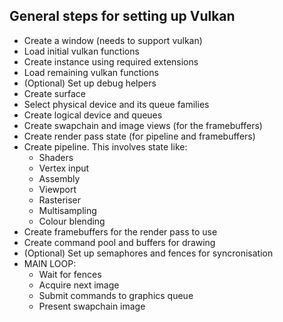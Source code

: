 ## General steps for setting up Vulkan

- Create a window (needs to support vulkan)
- Load initial vulkan functions
- Create instance using required extensions
- Load remaining vulkan functions
- (Optional) Set up debug helpers
- Create surface
- Select physical device and its queue families
- Create logical device and queues
- Create swapchain and image views (for the framebuffers)
- Create render pass state (for pipeline and framebuffers)
- Create pipeline. This involves state like:
	- Shaders
	- Vertex input
	- Assembly
	- Viewport
	- Rasteriser
	- Multisampling
	- Colour blending
- Create framebuffers for the render pass to use
- Create command pool and buffers for drawing
- (Optional) Set up semaphores and fences for syncronisation
- MAIN LOOP:
	- Wait for fences
	- Acquire next image
	- Submit commands to graphics queue
	- Present swapchain image
